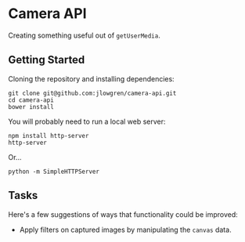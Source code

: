 # Camera API

Creating something useful out of `getUserMedia`.

## Getting Started

Cloning the repository and installing dependencies:

```
git clone git@github.com:jlowgren/camera-api.git
cd camera-api
bower install
```

You will probably need to run a local web server:

```
npm install http-server
http-server
```

Or...

```
python -m SimpleHTTPServer
```

## Tasks

Here's a few suggestions of ways that functionality could be improved:

* Apply filters on captured images by manipulating the `canvas` data.
